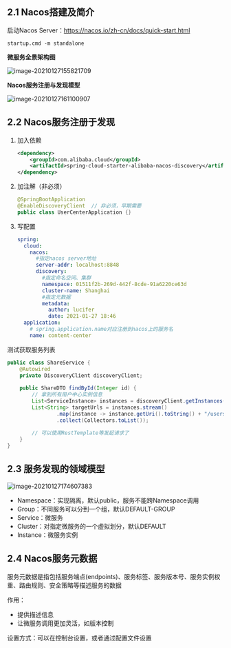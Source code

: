 ## 2.1 Nacos搭建及简介

启动Nacos Server：https://nacos.io/zh-cn/docs/quick-start.html

```shell
startup.cmd -m standalone
```

**微服务全景架构图**

![image-20210127155821709](https://s3.ax1x.com/2021/02/01/yVvSAA.png)

**Nacos服务注册与发现模型**

![image-20210127161100907](https://s3.ax1x.com/2021/02/01/yVvP9P.png)

## 2.2 Nacos服务注册于发现

1. 加入依赖

   ```xml
   <dependency>
       <groupId>com.alibaba.cloud</groupId>
       <artifactId>spring-cloud-starter-alibaba-nacos-discovery</artifactId>
   </dependency>
   ```

2. 加注解（非必须）

   ```java
   @SpringBootApplication
   @EnableDiscoveryClient  // 非必须，早期需要
   public class UserCenterApplication {}
   ```

3. 写配置

   ```yml
   spring:
     cloud:
       nacos:
         #指定nacos server地址
         server-addr: localhost:8848
         discovery:
           #指定命名空间、集群
           namespace: 01511f2b-269d-442f-8cde-91a6220ce63d
           cluster-name: Shanghai
           #指定元数据
           metadata: 
             author: lucifer
             date: 2021-01-27 18:46
     application:
       # spring.application.name对应注册到nacos上的服务名
       name: content-center
   ```

测试获取服务列表

```java
public class ShareService {
    @Autowired
    private DiscoveryClient discoveryClient;
    
    public ShareDTO findById(Integer id) {
        // 拿到所有用户中心实例信息
        List<ServiceInstance> instances = discoveryClient.getInstances("user-center");
        List<String> targetUrls = instances.stream()
                .map(instance -> instance.getUri().toString() + "/users/{id}")
                .collect(Collectors.toList());
                
        // 可以使用RestTemplate等发起请求了
    }
}
```

## 2.3 服务发现的领域模型

![image-20210127174607383](https://s3.ax1x.com/2021/02/01/yVvi1f.png)

* Namespace：实现隔离，默认public，服务不能跨Namespace调用
* Group：不同服务可以分到一个组，默认DEFAULT-GROUP
* Service：微服务
* Cluster：对指定微服务的一个虚拟划分，默认DEFAULT
* Instance：微服务实例

## 2.4 Nacos服务元数据

服务元数据是指包括服务端点(endpoints)、服务标签、服务版本号、服务实例权重、路由规则、安全策略等描述服务的数据

作用：

* 提供描述信息
* 让微服务调用更加灵活，如版本控制

设置方式：可以在控制台设置，或者通过配置文件设置